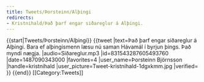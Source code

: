 ```yaml
---
title: Tweets/Þorsteinn/Alþingi
redirects:
- Kristnihald/Það þarf engar siðareglur á Alþingi.
---
```


{{start|Tweets/Þorsteinn/Alþingi}}
{{tweet
|text=Það þarf engar siðareglur á Alþingi. Bara ef alþingismenn læsu nú saman Hávamál í byrjun þings. Það myndi nægja.
|audio=Siðareglur.mp3
|id=831543287605493760
|date=1487090343000
|favorites=4
|user_name=Þorsteinn Björnsson
|handle=kristnihald
|user_picture=Tweet-kristnihald-1dgxkmm.jpg
|verified=
}}
{{end}}<noinclude>
[[Category:Tweets]]
</noinclude>